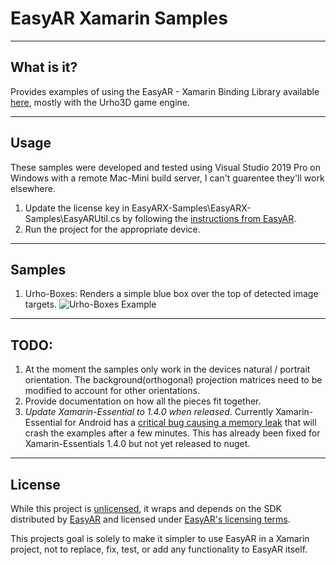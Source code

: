 # EasyAR Xamarin Samples

----
## What is it?
Provides examples of using the EasyAR - Xamarin Binding Library available [here](https://github.com/joejensen/EasyAR-Xamarin), mostly with the Urho3D game engine.

----
## Usage
These samples were developed and tested using Visual Studio 2019 Pro on Windows with a remote Mac-Mini build server, I can't guarentee they'll work elsewhere.  

1. Update the license key in EasyARX-Samples\EasyARX-Samples\EasyARUtil.cs by following the [instructions from EasyAR](https://help.easyar.com/EasyAR%20Sense/v3/Getting%20Started/Getting-Started-with-EasyAR.html).
2. Run the project for the appropriate device.

----
## Samples
1.  Urho-Boxes: Renders a simple blue box over the top of detected image targets.
![Urho-Boxes Example](docs/urho-boxes.gif)

----
## TODO:
1.  At the moment the samples only work in the devices natural / portrait orientation.  The background(orthogonal) projection matrices need to be modified to account for other orientations.
2.  Provide documentation on how all the pieces fit together.
3.  *Update Xamarin-Essential to 1.4.0 when released*.  Currently Xamarin-Essential for Android has a [critical bug causing a memory leak](https://github.com/xamarin/Essentials/issues/917) that will crash the examples after a few minutes.  This has already been fixed for Xamarin-Essentials 1.4.0 but not yet released to nuget.

----
## License

While this project is [unlicensed](http://unlicense.org/), it wraps and depends on the SDK distributed by [EasyAR](https://www.easyar.com/) and licensed under [EasyAR's licensing terms](https://easyar.com/view/protocol.html).

This projects goal is solely to make it simpler to use EasyAR in a Xamarin project, not to replace, fix, test, or add any functionality to EasyAR itself.